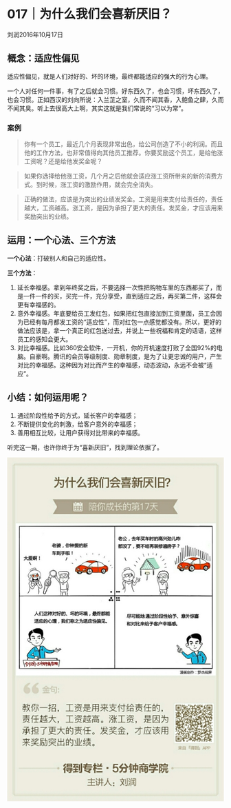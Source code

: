 # 017｜为什么我们会喜新厌旧？
刘润2016年10月17日

## 概念：适应性偏见

适应性偏见，就是人们对好的、坏的环境，最终都能适应的强大的行为心理。

一个人对任何一件事，有了之后就会习惯。好东西久了，也会习惯，坏东西久了，也会习惯。正如西汉的刘向所说：入兰芷之室，久而不闻其香，入鲍鱼之肆，久而不闻其臭。听上去很高大上啊，其实这就是我们常说的“习以为常”。

### 案例

>你有一个员工，最近几个月表现非常出色，给公司创造了不小的利润。而且他的工作方法，也非常值得向其他员工推荐。你要奖励这个员工，是给他涨工资呢？还是给他发奖金呢？

>如果你选择给他涨工资，几个月之后他就会适应涨工资所带来的新的消费方式。到时候，涨工资的激励作用，就会完全消失。

>正确的做法，应该是为突出的业绩发奖金。工资是用来支付给责任的，责任越大，工资越高。涨工资，是因为承担了更大的责任。发奖金，才应该用来奖励突出的业绩。

## 运用：一个心法、三个方法

**一个心法**：打破别人和自己的适应性。

**三个方法**：

1. 延长幸福感。拿到年终奖之后，不要选择一次性把购物车里的东西都买了，而是一件一件的买，买完一件，充分享受，直到适应之后，再买第二件，这样会更有幸福感的。
2. 意外幸福感。年底要给员工发红包，如果把红包直接加到工资里面，员工会因为已经有每月都发工资的“适应性”，而对红包一点感觉都没有。所以，更好的做法应该是，拿一个真正的红包送过去，并说上一些祝福和肯定的话语，这样员工的感知会更大。
3. 对比幸福感。比如360安全软件，一开机，你的开机速度打败了全国92%的电脑。自豪啊。腾讯的会员等级制度、勋章制度，是为了让更忠诚的用户，产生对比的幸福感。这种因为对比而产生的幸福感，动态波动，永远不会被“适应”。

## 小结：如何运用呢？

1. 通过阶段性给予的方式，延长客户的幸福感；
2. 不断提供变化的刺激，给客户意外的幸福感；
3. 善用相互比较，让用户获得对比带来的幸福感。

听完这一期，也许你终于为“喜新厌旧”，找到理论依据了。    

![](./_image/2017-08-04-10-39-43.jpg)
